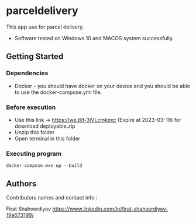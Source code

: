 # parceldelivery

This app use for parcel delivery.

* Software tested on Windows 10 and MACOS system successfully.

## Getting Started

### Dependencies

* Docker - you should have docker on your device and you should be able to use the docker-compose.yml file.

### Before execution

* Use this link -> https://we.tl/t-3iVLcmkpxc (Expire at 2023-03-19) for download deployable.zip
* Unzip this folder
* Open terminal in this folder

### Executing program

```
docker-compose.exe up --build
```
## Authors

Contributors names and contact info :

Firat Shahverdiyev https://www.linkedin.com/in/firat-shahverdiyev-19a673199/
